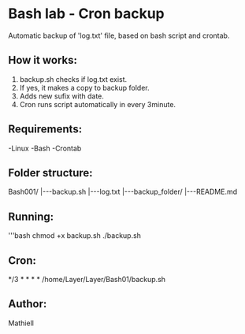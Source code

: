 # Bash lab - Cron backup

Automatic backup of 'log.txt' file, based on bash script and crontab.

## How it works:

1. backup.sh checks if log.txt exist.
2. If yes, it makes a copy to backup folder.
3. Adds new sufix with date.
4. Cron runs script automatically in every 3minute.

## Requirements:

-Linux
-Bash
-Crontab

## Folder structure:

Bash001/
|---backup.sh
|---log.txt
|---backup_folder/
|---README.md

## Running:

'''bash
chmod +x backup.sh
./backup.sh

## Cron:

*/3 * * * * /home/Layer/Layer/Bash01/backup.sh

## Author:

Mathiell

